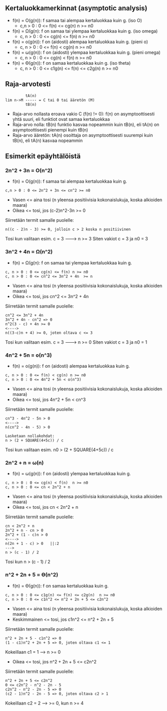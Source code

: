 ## Kertaluokkamerkinnat (asymptotic analysis)

- f(n) = O(g(n)): f samaa tai alempaa kertaluokkaa kuin g. (iso O)
    - c,n > 0 : 0 <= f(n) <= cg(n)   n >= n0
- f(n) = Ω(g(n): f on samaa tai ylempaa kertaluokkaa kuin g. (iso omega)
    - c, n > 0 : 0 <= cg(n) <= f(n)    n >= n0
- f(n) = o(g(n)): f on (aidosti) alempaa kertaluokkaa kuin g. (pieni o)
    - c, n > 0 : 0 <= f(n) < cg(n) n >= n0
- f(n) = ω(g(n)): f on (aidosti) ylempaa kertaluokkaa kuin g. (pieni omega)
    - c, n > 0 : 0 <= cg(n) < f(n)  n >= n0
- f(n) = ϴ(g(n)): f on samaa kertaluokkaa kuin g. (iso theta)
    - c, n > 0 : 0 <= c1g(n) <= f(n) <= c2g(n)  n >= n0


## Raja-arvotesti

```
         tA(n)
lim n->M ----- = C tai 0 tai ääretön (M)
         tB(n)
```

- Raja-arvo nollasta eroava vakio C (f(n) != 0): f(n) on asymptoottisesti yhtä suuri, eli funktiot ovat samaa kertaluokkaa
- Raja-arvo nolla: tB(n) funktio kasvaa nopeammin kuin tB(n), eli tA(n) on asymptoottisesti pienempi kuin tB(n)
- Raja-arvo ääretön: tA(n) osoittaja on asymptoottisesti suurempi kuin tB(n), eli tA(n) kasvaa nopeammin



## Esimerkit epäyhtälöistä

### 2n^2 + 3n = O(n^2)

- f(n) = O(g(n)): f samaa tai alempaa kertaluokkaa kuin g.

```
c,n > 0 : 0 <= 2n^2 + 3n <= cn^2 >= n0
```

- Vasen <= aina tosi (n yleensa positiivisia kokonaislukuja, koska alkioiden maara)
- Oikea <= tosi, jos (c-2)n^2-3n >= 0

Siirretään termit samalle puolelle:
```
n((c - 2)n - 3) >= 0, jolloin c > 2 koska n positiivinen
```

Tosi kun valitaan esim. c = 3 ---> n >= 3
Siten vakiot c = 3 ja n0 = 3 



### 3n^2 + 4n = Ω(n^2)

- f(n) = Ω(g(n): f on samaa tai ylempaa kertaluokkaa kuin g.

```
c, n > 0 : 0 <= cg(n) <= f(n) n >= n0
c, n > 0 : 0 <= cn^2 <= 3n^2 + 4n  >= n
```

- Vasen <= aina tosi (n yleensa positiivisia kokonaislukuja, koska alkioiden maara)
- Oikea <= tosi, jos cn^2 <= 3n^2 + 4n

Siirretään termit samalle puolelle:
```
cn^2 <= 3n^2 + 4n
3n^2 + 4n - cn^2 => 0
n^2(3 - c) + 4n >= 0
<---->
n((3-c)n + 4) >= 0, joten oltava c <= 3
```

Tosi kun valitaan esim. c = 3 ---> n >= 0
Siten vakiot c = 3 ja n0 = 1



### 4n^2 + 5n = o(n^3)

- f(n) = o(g(n)): f on (aidosti) alempaa kertaluokkaa kuin g.

```
c, n > 0 : 0 <= f(n) < cg(n) n >= n0
c, n > 0 : 0 <= 4n^2 + 5n < o(n^3)
```

- Vasen <= aina tosi (n yleensa positiivisia kokonaislukuja, koska alkioiden maara)
- Oikea <= tosi, jos 4n^2 + 5n < cn^3

Siirretään termit samalle puolelle:
```
cn^3 - 4n^2 - 5n > 0
<---->
n(cn^2 - 4n - 5) > 0

Lasketaan nollakohdat:
n > (2 + SQUARE(4+5c)) / c
```

Tosi kun valitaan esim. n0 > (2 + SQUARE(4+5c)) / c



### 2n^2 + n = ω(n)

- f(n) = ω(g(n)): f on (aidosti) ylempaa kertaluokkaa kuin g.

```
c, n > 0 : 0 <= cg(n) < f(n)  n >= n0
c, n > 0 : 0 <= cn < 2n^2 + n
```

- Vasen <= aina tosi (n yleensa positiivisia kokonaislukuja, koska alkioiden maara)
- Oikea <= tosi, jos cn < 2n^2 + n 

Siirretään termit samalle puolelle:

```
cn < 2n^2 + n
2n^2 + n - cn > 0
2n^2 + (1 - c)n > 0
<---->
n(2n + 1 - c) > 0	||:2
--->
n > (c - 1) / 2
```

Tosi kun n > (c - 1) / 2



### n^2 + 2n + 5 = ϴ(n^2)

- f(n) = ϴ(g(n)): f on samaa kertaluokkaa kuin g.

```
c, n > 0 : 0 <= c1g(n) <= f(n) <= c2g(n)  n >= n0
c, n > 0 : 0 <= c1n^2 <= n^2 + 2n + 5 <= c2n^2
```

- Vasen <= aina tosi (n yleensa positiivisia kokonaislukuja, koska alkioiden maara)
- Keskimmainen <= tosi, jos c1n^2 <= n^2 + 2n + 5


Siirretään termit samalle puolelle:

```
n^2 + 2n + 5 - c1n^2 => 0
(1 - c1)n^2 + 2n + 5 => 0, joten oltava c1 <= 1
```
Kokeillaan c1 = 1 --> n >= 0


- Oikea <= tosi, jos n^2 + 2n + 5 <= c2n^2

Siirretään termit samalle puolelle:

```
n^2 + 2n + 5 <= c2n^2
0 <= c2n^2 - n^2 - 2n - 5
c2n^2 - n^2 - 2n - 5 => 0
(c2 - 1)n^2 - 2n - 5 => 0, joten oltava c2 > 1
```

Kokeillaan c2 = 2 --> >= 0, kun n >= 4
